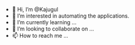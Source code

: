 - 👋 Hi, I’m @Kajugul
- 👀 I’m interested in automating the applications.
- 🌱 I’m currently learning ...
- 💞️ I’m looking to collaborate on ...
- 📫 How to reach me ...

<!---
Kajugul/Kajugul is a ✨ special ✨ repository because its `README.md` (this file) appears on your GitHub profile.
You can click the Preview link to take a look at your changes.
--->

